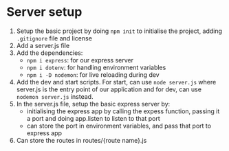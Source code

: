 # Server setup

1. Setup the basic project by doing `npm init` to initialise the project, adding `.gitignore` file and license
2. Add a server.js file
3. Add the dependencies:
   - `npm i express`: for our express server
   - `npm i dotenv`: for handling environment variables
   - `npm i -D nodemon`: for live reloading during dev
4. Add the dev and start scripts. For start, can use `node server.js` where server.js is the entry point of our application and for dev, can use `nodemon server.js` instead.
5. In the server.js file, setup the basic express server by:
   - initialising the express app by calling the expess function, passing it a port and doing app.listen to listen to that port
   - can store the port in environment variables, and pass that port to express app
6. Can store the routes in routes/{route name}.js
